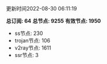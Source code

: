 更新时间2022-08-30 06:11:19

**总订阅: 64**
**总节点: 9255**
**有效节点: 1950**
- ss节点: 230
- trojan节点: 106
- v2ray节点: 1611
- ssr节点: 3
